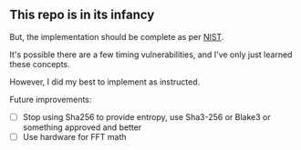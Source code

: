 ## This repo is in its infancy

But, the implementation should be complete as per [NIST](https://nvlpubs.nist.gov/nistpubs/FIPS/NIST.FIPS.204.pdf).

It's possible there are a few timing vulnerabilities, and I've only just learned these concepts.

However, I did my best to implement as instructed.

Future improvements:
- [ ] Stop using Sha256 to provide entropy, use Sha3-256 or Blake3 or something approved and better
- [ ] Use hardware for FFT math
